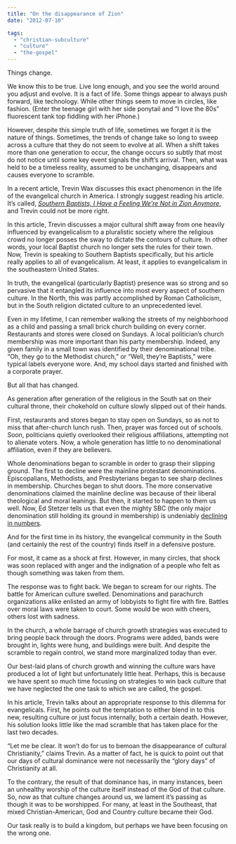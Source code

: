 ```yaml
---
title: "On the disappearance of Zion"
date: "2012-07-10"

tags: 
  - "christian-subculture"
  - "culture"
  - "the-gospel"
---
```


Things change.

We know this to be true. Live long enough, and you see the world around you adjust and evolve. It is a fact of life. Some things appear to always push forward, like technology. While other things seem to move in circles, like fashion. (Enter the teenage girl with her side ponytail and “I love the 80s” fluorescent tank top fiddling with her iPhone.)

However, despite this simple truth of life, sometimes we forget it is the nature of things. Sometimes, the trends of change take so long to sweep across a culture that they do not seem to evolve at all. When a shift takes more than one generation to occur, the change occurs so subtly that most do not notice until some key event signals the shift’s arrival. Then, what was held to be a timeless reality, assumed to be unchanging, disappears and causes everyone to scramble.

In a recent article, Trevin Wax discusses this exact phenomenon in the life of the evangelical church in America. I strongly suggest reading his article. It’s called, [_Southern Baptists, I Have a Feeling We’re Not in Zion Anymore_](http://thegospelcoalition.org/blogs/trevinwax/2012/06/05/southern-baptists-i-have-a-feeling-were-not-in-zion-anymore/), and Trevin could not be more right.

In this article, Trevin discusses a major cultural shift away from one heavily influenced by evangelicalism to a pluralistic society where the religious crowd no longer posses the sway to dictate the contours of culture. In other words, your local Baptist church no longer sets the rules for their town. Now, Trevin is speaking to Southern Baptists specifically, but his article really applies to all of evangelicalism. At least, it applies to evangelicalism in the southeastern United States.

In truth, the evangelical (particularly Baptist) presence was so strong and so pervasive that it entangled its influence into most every aspect of southern culture. In the North, this was partly accomplished by Roman Catholicism, but in the South religion dictated culture to an unprecedented level.

Even in my lifetime, I can remember walking the streets of my neighborhood as a child and passing a small brick church building on every corner. Restaurants and stores were closed on Sundays. A local politician’s church membership was more important than his party membership. Indeed, any given family in a small town was identified by their denominational tribe. “Oh, they go to the Methodist church,” or “Well, they’re Baptists,” were typical labels everyone wore. And, my school days started and finished with a corporate prayer.

But all that has changed.

As generation after generation of the religious in the South sat on their cultural throne, their chokehold on culture slowly slipped out of their hands.

First, restaurants and stores began to stay open on Sundays, so as not to miss that after-church lunch rush. Then, prayer was forced out of schools. Soon, politicians quietly overlooked their religious affiliations, attempting not to alienate voters. Now, a whole generation has little to no denominational affiliation, even if they are believers.

Whole denominations began to scramble in order to grasp their slipping ground. The first to decline were the mainline protestant denominations. Episcopalians, Methodists, and Presbyterians began to see sharp declines in membership. Churches began to shut doors. The more conservative denominations claimed the mainline decline was because of their liberal theological and moral leanings. But then, it started to happen to them us well. Now, Ed Stetzer tells us that even the mighty SBC (the only major denomination still holding its ground in membership) is undeniably [declining in numbers](http://www.edstetzer.com/2012/06/sbc-2011-statistical-realities.html).

And for the first time in its history, the evangelical community in the South (and certainly the rest of the country) finds itself in a defensive posture.

For most, it came as a shock at first. However, in many circles, that shock was soon replaced with anger and the indignation of a people who felt as though something was taken from them.

The response was to fight back. We began to scream for our rights. The battle for American culture swelled. Denominations and parachurch organizations alike enlisted an army of lobbyists to fight fire with fire. Battles over moral laws were taken to court. Some would be won with cheers, others lost with sadness.

In the church, a whole barrage of church growth strategies was executed to bring people back through the doors. Programs were added, bands were brought in, lights were hung, and buildings were built. And despite the scramble to regain control, we stand more marginalized today than ever.

Our best-laid plans of church growth and winning the culture wars have produced a lot of light but unfortunately little heat. Perhaps, this is because we have spent so much time focusing on strategies to win back culture that we have neglected the one task to which we are called, the gospel.

In his article, Trevin talks about an appropriate response to this dilemma for evangelicals. First, he points out the temptation to either blend in to this new, resulting culture or just focus internally, both a certain death. However, his solution looks little like the mad scramble that has taken place for the last two decades.

“Let me be clear. It won’t do for us to bemoan the disappearance of cultural Christianity,” claims Trevin. As a matter of fact, he is quick to point out that our days of cultural dominance were not necessarily the “glory days” of Christianity at all.

To the contrary, the result of that dominance has, in many instances, been an unhealthy worship of the culture itself instead of the God of that culture. So, now as that culture changes around us, we lament it’s passing as though it was to be worshipped. For many, at least in the Southeast, that mixed Christian-American, God and Country culture became their God.

Our task really is to build a kingdom, but perhaps we have been focusing on the wrong one.
